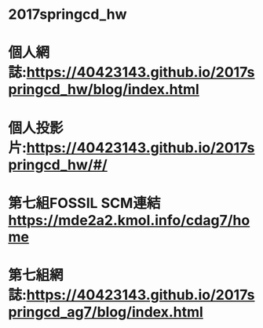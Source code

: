# 2017springcd_hw
# 個人網誌:https://40423143.github.io/2017springcd_hw/blog/index.html
# 個人投影片:https://40423143.github.io/2017springcd_hw/#/
# 第七組FOSSIL SCM連結 https://mde2a2.kmol.info/cdag7/home
# 第七組網誌:https://40423143.github.io/2017springcd_ag7/blog/index.html
